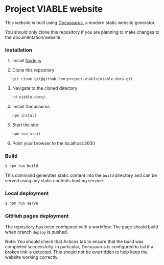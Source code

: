 # Project VIABLE website

This website is built using [Docusaurus](https://docusaurus.io/), a modern static website generator.

You should only clone this repository if you are planning to make changes to the documentation/website.

### Installation

1. Install [Node.js](https://nodejs.org/en/download/package-manager)

2. Clone this repository
   ```git
   git clone git@github.com:project-viable/viable-docs.git
   ```
   
3. Navigate to the cloned directory
   ```bash
   cd viable-docs/
   ```
   
4. Install Docusaurus
   ```bash
   npm install
   ```

6. Start the site:
   ```bash
   npm run start
   ```

7. Point your browser to the localhost:3000

### Build

```bash
$ npm run build
```

This command generates static content into the `build` directory and can be served using any static contents hosting service.

### Local deployment

```bash
$ npm run serve
```

### GitHub pages deployment

The repository has been configured with a workflow. The page should build when branch `deploy` is pushed.

Note: You should check that Actions tab to ensure that the build was completed successfully. In particular, Docusaurus is configured to fail if a broken link is detected. This should not be overridden to help keep the website working correctly.

